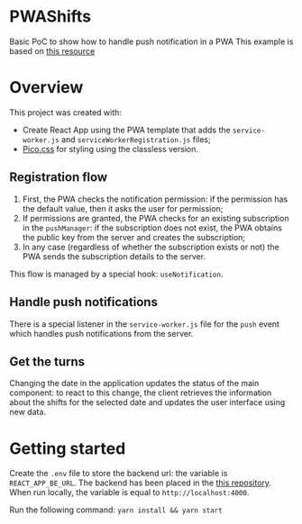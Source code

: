 # PWAShifts
Basic PoC to show how to handle push notification in a PWA
This example is based on [this resource](https://developer.mozilla.org/en-US/docs/Web/Progressive_web_apps/Re-engageable_Notifications_Push)

# Overview
This project was created with:
- Create React App using the PWA template that adds the `service-worker.js` and `serviceWorkerRegistration.js` files;
- [Pico.css](https://picocss.com/docs/classless.html) for styling using the classless version.

## Registration flow
1) First, the PWA checks the notification permission: if the permission has the default value, then it asks the user for permission;
2) If permissions are granted, the PWA checks for an existing subscription in the `pushManager`: if the subscription does not exist, the PWA obtains the public key from the server and creates the subscription;
3) In any case (regardless of whether the subscription exists or not) the PWA sends the subscription details to the server.

This flow is managed by a special hook: `useNotification`.

## Handle push notifications
There is a special listener in the `service-worker.js` file for the `push` event which handles push notifications from the server.

## Get the turns
Changing the date in the application updates the status of the main component: to react to this change, the client retrieves the information about the shifts for the selected date and updates the user interface using new data.

# Getting started
Create the `.env` file to store the backend url: the variable is `REACT_APP_BE_URL`. The backend has been placed in the [this repository](https://github.com/Frac7/ExpressPWAShifts). When run locally, the variable is equal to `http://localhost:4000`.

Run the following command: `yarn install && yarn start`
